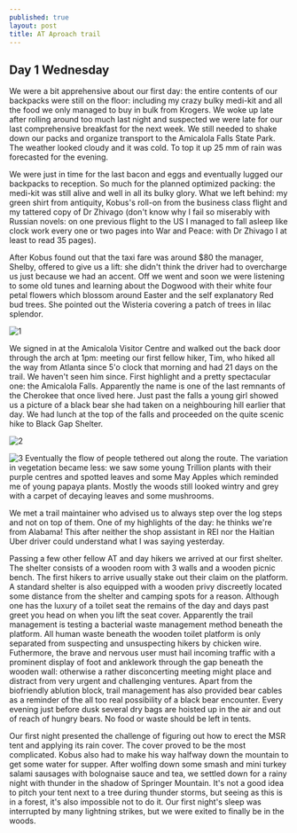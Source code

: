 ```yaml
---
published: true
layout: post
title: AT Aproach trail
---
```


## Day 1 Wednesday

We were a bit apprehensive about our first day: the entire contents of our backpacks were still on the floor: including my crazy bulky medi-kit and all the food we only managed to buy in bulk from Krogers. We woke up late after rolling around too much last night and suspected we were late for our last comprehensive breakfast for the next week. We still needed to shake down our packs and organize transport to the Amicalola Falls State Park. The weather looked cloudy and it was cold. To top it up 25 mm of rain was forecasted for the evening. 

We were just in time for the last bacon and eggs and eventually lugged our backpacks to reception. So much for the planned optimized packing: the medi-kit was still alive and well in all its bulky glory. What we left behind: my green shirt from antiquity, Kobus's roll-on from the business class flight and my tattered copy of Dr Zhivago (don't know why I fail so miserably with Russian novels: on one previous flight to the US I managed to fall asleep like clock work every one or two pages into War and Peace: with Dr Zhivago I at least to read 35 pages).

After Kobus found out that the taxi fare was around $80 the manager,  Shelby, offered to give us a lift: she didn't think the driver had to overcharge us just because we had an accent. Off we went and soon we were listening to some old tunes and learning about the Dogwood with their white four petal flowers which blossom around Easter and the self explanatory Red bud trees. She pointed out the Wisteria covering a patch of trees in lilac splendor. 

![1](https://lh3.googleusercontent.com/eIzBQCseywlVs8z3dNJMDwpSBhTfXGxMnwvvOl7zmvuLwMJrCWM51VAnKTxN9MMgEi0HA6JtcfzDvQ=w750-h564-no)

We signed in at the Amicalola Visitor Centre and walked out the back door through the arch at 1pm: meeting our first fellow hiker, Tim, who hiked all the way from Atlanta since 5'o clock that morning and had 21 days on the trail. We haven't seen him since. First highlight and a pretty spectacular one: the Amicalola Falls. Apparently the name is one of the last remnants of the Cherokee that once lived here. Just past the falls a young girl showed us a picture of a black bear she had taken on a neighbouring hill earlier that day. We had lunch at the top of the falls and proceeded on the quite scenic hike to Black Gap Shelter. 

![2](https://lh3.googleusercontent.com/Ajjz6jJnOPhIDG6ob0zMto8v4QivQjgJc57MVIeUy6m2dgVXItLS1Ail74xDPdq3d1fH-S9dFCrtUA=w750-h1002-no)

![3](https://lh3.googleusercontent.com/_nTd-ekUs-MtIWBRDQv4fE1dVu_vY__yieJ7-cEBi63-VHr2MBbNgIER6OYE2uaJm3O3C3f0QXdOMA=w750-h1002-no)
Eventually the flow of people tethered out along the route. The variation in vegetation became less: we saw some young Trillion plants with their purple centres and spotted leaves and some May Apples which reminded me of young papaya plants. Mostly the woods still looked wintry and grey with a carpet of decaying leaves and some mushrooms.

We met a trail maintainer who advised us to always step over the log steps and not on top of them. One of my highlights of the day: he thinks we're from Alabama! This after neither the shop assistant in REI nor the Haitian Uber driver could understand what I was saying yesterday.

Passing a few other fellow AT and day hikers we arrived at our first shelter. The shelter consists of a wooden room with 3 walls and a wooden picnic bench.  The first hikers to arrive usually stake out their claim on the platform. A standard shelter is also equipped with a wooden privy discreetly located some distance from the shelter and camping spots for a reason. Although one has the luxury of a toilet seat the remains of the day and days past greet you head on when you lift the seat cover. Apparently the trail management is testing a bacterial waste management method beneath the platform. All human waste beneath the wooden toilet platform is only separated from suspecting and unsuspecting hikers by chicken wire. Futhermore, the brave and nervous user must hail incoming traffic with a prominent display of foot and anklework through the gap beneath the wooden wall: otherwise a rather disconcerting meeting might place and distract from very urgent and challenging ventures. Apart from the biofriendly ablution block, trail management has also provided bear cables as a reminder of the all too real possibility of a black bear encounter. Every evening just before dusk several dry bags are hoisted up in the air and out of reach of hungry bears. No food or waste should be left in tents.

Our first night presented the challenge of figuring out how to erect the MSR tent and applying its rain cover. The cover proved to be the most complicated. Kobus also had to make his way halfway down the mountain to get some water for supper. After wolfing down some smash and mini turkey salami sausages with bolognaise sauce and tea, we settled down for a rainy night with thunder in the shadow of Springer Mountain. It's not a good idea to pitch your tent next to a tree during thunder storms, but seeing as this is in a forest, it's also impossible not to do it. Our first night's sleep was interrupted by many lightning strikes, but we were exited to finally be in the woods.
